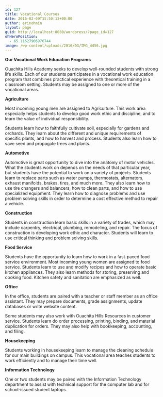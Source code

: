 ```yaml
---
id: 127
title: Vocational Courses
date: 2016-02-09T15:50:13+00:00
author: erinohmin
layout: page
guid: http://localhost:8080/wordpress/?page_id=127
ohHeroPosition:
  - 65.11627906976744
image: /wp-content/uploads/2016/03/IMG_4456.jpg
---
```

**Our Vocational Work Education Programs**

Ouachita Hills Academy seeks to develop well-rounded students with strong life skills. 
Each of our students participates in a vocational work education program that combines 
practical experience with theoretical training in a classroom setting. Students may be 
assigned to one or more of the vocational areas.

**Agriculture**
  
Most incoming young men are assigned to Agriculture. This work area especially helps 
students to develop good work ethic and discipline, and to learn the value of individual 
responsibility.

Students learn how to faithfully cultivate soil, especially for gardens and orchards. They 
learn about the different and unique requirements of specific plants, and how to harvest 
and process. Students also learn how to save seed and propagate trees and plants.

**Automotive**
  
Automotive is great opportunity to dive into the anatomy of motor vehicles. What the 
students work on depends on the needs of that particular year, but students have the 
potential to work on a variety of projects. Students learn to replace parts such as water 
pumps, thermostats, alternators, exhaust manifolds, brakes, tires, and much more. They 
also learn how to use tire changers and balancers, how to clean parts, and how to use 
specialized equipment. They learn how to diagnose problems and use problem solving skills 
in order to determine a cost effective method to repair a vehicle.

**Construction**
  
Students in construction learn basic skills in a variety of trades, which may include 
carpentry, electrical, plumbing, remodeling, and repair. The focus of construction is 
developing work ethic and character. Students will learn to use critical thinking and 
problem solving skills.

**Food Service**
  
Students have the opportunity to learn how to work in a fast-paced food service 
environment. Most incoming young women are assigned to food service. Students learn to 
use and modify recipes and how to operate basic kitchen appliances. They also learn 
methods for storing, preserving and cooking food. Kitchen safety and sanitation are 
emphasized as well.

**Office**
  
In the office, students are paired with a teacher or staff member as an office assistant. 
They may prepare documents, grade assignments, update databases or write website content.

Some students may also work with Ouachita Hills Resources in customer service. Students 
learn do order processing, printing, binding, and material duplication for orders. They 
may also help with bookkeeping, accounting, and filing.

**Housekeeping**
  
Students working in housekeeping learn to manage the cleaning schedule for our main 
buildings on campus. This vocational area teaches students to work efficiently and to 
manage their time well. 

**Information Technology**
  
One or two students may be paired with the Information Technology department to assist 
with technical support for the computer lab and for school-issued student laptops.